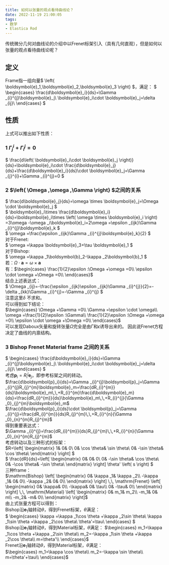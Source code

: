 ```yaml
---
title: 如何以张量的观点看待曲线论？
date: 2022-11-19 21:00:05
tags:
- 数学
- Elastica Rod
---
```

传统微分几何对曲线论的介绍中以Frenet标架引入（具有几何直观），但是如何以张量的观点看待曲线论呢？
<!--more-->
## 定义   
Frame指一组向量$
\left\{ \boldsymbol{e}_1,\boldsymbol{e}_2,\boldsymbol{e}_3 \right\} 
$，满足：   $
\begin{cases}
	\frac{d\boldsymbol{e}_i}{ds}=\Gamma _{i}^{j}\boldsymbol{e}_j\\
	\boldsymbol{e}_i\cdot \boldsymbol{e}_j=\delta _{ij}\\
\end{cases}
$      
## 性质     
上式可以推出如下性质：   
### 1 $\Gamma _{j}^{i}+\Gamma _{i}^{j}=0$ 
$
\frac{d\left( \boldsymbol{e}_i\cdot \boldsymbol{e}_j \right)}{ds}=\boldsymbol{e}_i\cdot \frac{d\boldsymbol{e}_j}{ds}+\frac{d\boldsymbol{e}_i}{ds}\cdot \boldsymbol{e}_j=\Gamma _{j}^{i}+\Gamma _{i}^{j}=0
$     
### 2  $\left\{ \Omega ,\omega ,\Gamma \right\} $之间的关系   
$
\frac{d\boldsymbol{e}_j}{ds}=\omega \times \boldsymbol{e}_j=\Omega \cdot \boldsymbol{e}_j
$        
$
\boldsymbol{e}_i\times \frac{d\boldsymbol{e}_i}{ds}=\boldsymbol{e}_i\times \left( \omega \times \boldsymbol{e}_i \right) =3\omega -\omega _i\boldsymbol{e}_i=2\omega =\epsilon _{ijk}\Gamma _{i}^{j}\boldsymbol{e}_k
$             
$
\omega =\frac{\epsilon _{ijk}\Gamma _{i}^{j}\boldsymbol{e}_k}{2}
$   
对于Frenet:   
$
\omega =\kappa \boldsymbol{e}_3+\tau \boldsymbol{e}_1
$   
对于Bishop:   
$
\omega =\kappa _1\boldsymbol{b}_2-\kappa _2\boldsymbol{b}_1
$   
若：$\Omega \cdot \boldsymbol{a}=\omega \times \boldsymbol{a}$   
有：$\begin{cases}
	\frac{1}{2}\epsilon :\Omega +\omega =0\\
	\epsilon \cdot \omega +\Omega =0\\
\end{cases}$   
结合上述表达式：   
$
\Omega _{ij}=-\frac{\epsilon _{ijk}\epsilon _{ijk}\Gamma _{i}^{j}}{2}=-\delta _{kk}\Gamma _{i}^{j}=-\Gamma _{i}^{j}
$   
注意这里$\delta$ 不求和。   
可以得到如下结论：    
$\begin{cases}
	\Omega +\Gamma =0\\
	\Gamma =\epsilon \cdot \omega\\
	\omega =\frac{1}{2}\epsilon :\Gamma\\
	\frac{1}{2}\epsilon :\Omega +\omega =0\\
	\epsilon \cdot \omega +\Omega =0\\
\end{cases}$   
可以发现Daboux矢量和旋转张量$\Omega$完全是由$\Gamma$和$\epsilon$诱导出来的。
因此说Frenet方程决定了曲线的内禀结构。   
### 3  Bishop Frenet Material frame 之间的关系    
$
\begin{cases}
	\frac{d\boldsymbol{e}_i}{ds}=\Gamma _{i}^{j}\boldsymbol{e}_j\\
	\boldsymbol{e}_i\cdot \boldsymbol{e}_j=\delta _{ij}\\
\end{cases}
$   
考虑$\boldsymbol{p}_i=R_{i}^{j}\boldsymbol{e}_j$，即参考标架之间的转动。  
$\frac{d\boldsymbol{p}_i}{ds}=\Gamma _{i}^{j}\boldsymbol{p}_j=\Gamma _{i}^{j}R_{j}^{m}\boldsymbol{e}_m=\frac{dR_{i}^{m}}{ds}\boldsymbol{e}_m\,\,+R_{i}^{m}\frac{d\boldsymbol{e}_m}{ds}=\frac{dR_{i}^{m}}{ds}\boldsymbol{e}_m\,\,+R_{i}^{j}{\Gamma _0}_{j}^{m}\boldsymbol{e}_m$          
$\frac{d\boldsymbol{p}_i}{ds}\cdot \boldsymbol{p}_j=\Gamma _{i}^{j}=\frac{dR_{i}^{m}}{ds}R_{j}^{m}\,\,+R_{i}^{n}{\Gamma _0}_{n}^{m}R_{j}^{m}$     
得到重要表达式：   
$\Gamma _{i}^{j}=\frac{dR_{i}^{m}}{ds}R_{j}^{m}\,\,+R_{i}^{n}{\Gamma _0}_{n}^{m}R_{j}^{m}$   
考虑转动以及三种形式的标架：   
$R=\left[ \begin{matrix}
	1&		0&		0\\
	0&		\cos \theta&		\sin \theta\\
	0&		-\sin \theta&		\cos \theta\\
\end{matrix} \right] 
$       
$
\frac{dR}{ds}=\left[ \begin{matrix}
	0&		0&		0\\
	0&		-\sin \theta&		\cos \theta\\
	0&		-\cos \theta&		-\sin \theta\\
\end{matrix} \right] \theta' \left( s \right) $     
三种frame：   
$\mathrm{Bishop} \left[ \begin{matrix}
	0&		\kappa _1&		\kappa _2\\
	-\kappa _1&		0&		0\\
	-\kappa _2&		0&		0\\
\end{matrix} \right] \,\,  \mathrm{Frenet} \left[ \begin{matrix}
	0&		\kappa&		0\\
	-\kappa&		0&		\tau\\
	0&		-\tau&		0\\
\end{matrix} \right] \,\,  \mathrm{Material} \left[ \begin{matrix}
	0&		m_1&		m_2\\
	-m_1&		0&		m\\
	-m_2&		-m&		0\\
\end{matrix} \right]$      
由上式张量方程可以得到：   
Bishop沿$\boldsymbol{e}_1$轴转动$\theta$，得到Frenet标架，$\theta$满足：   
$
\begin{cases}
	\kappa =\kappa _1\cos \theta +\kappa _2\sin \theta\\
	\kappa _1\sin \theta =\kappa _2\cos \theta\\
	\theta'=\tau\\
\end{cases}
$   
Bishop沿$\boldsymbol{e}_1$轴转动$\theta$，得到Material标架，$\theta$满足： 
$\begin{cases}
	m_1=\kappa _1\cos \theta +\kappa _2\sin \theta\\
	m_2=-\kappa _1\sin \theta +\kappa _2\cos \theta\\
	m=\theta'\\
\end{cases}$   
Frenet沿$\boldsymbol{e}_1$轴转动$\theta$，得到Material标架，$\theta$满足：   
$\begin{cases}
	m_1=\kappa \cos \theta\\
	m_2=-\kappa \sin \theta\\
	m=\theta'+\tau\\
\end{cases}$   


















